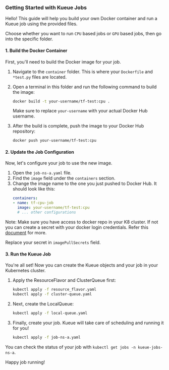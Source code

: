### Getting Started with Kueue Jobs

Hello\! This guide will help you build your own Docker container and run a Kueue job using the provided files.

Choose whether you want to run `CPU` based jobs or `GPU` based jobs, then go into the specific folder.

#### 1\. Build the Docker Container

First, you'll need to build the Docker image for your job.

1.  Navigate to the `container` folder. This is where your `Dockerfile` and `*test.py` files are located.

2.  Open a terminal in this folder and run the following command to build the image:

    ```sh
    docker build -t your-username/tf-test:cpu .
    ```

    Make sure to replace `your-username` with your actual Docker Hub username.

3.  After the build is complete, push the image to your Docker Hub repository:

    ```sh
    docker push your-username/tf-test:cpu
    ```

#### 2\. Update the Job Configuration

Now, let's configure your job to use the new image.

1.  Open the `job-ns-a.yaml` file.
2.  Find the `image` field under the `containers` section.
3.  Change the image name to the one you just pushed to Docker Hub. It should look like this:
    ```yaml
    containers:
    - name: tf-cpu-job
      image: your-username/tf-test:cpu
      # ... other configurations
    ```

Note: Make sure you have access to docker repo in your K8 cluster. If not you can create a secret with your docker login credentials. Refer this [document](https://kubernetes.io/docs/tasks/configure-pod-container/pull-image-private-registry/) for more.

Replace your secret in `imagePullSecrets` field.

#### 3\. Run the Kueue Job

You're all set\! Now you can create the Kueue objects and your job in your Kubernetes cluster.

1.  Apply the ResourceFlavor and ClusterQueue first:

    ```sh
    kubectl apply -f resource_flavor.yaml
    kubectl apply -f cluster-queue.yaml
    ```

2.  Next, create the LocalQueue:

    ```sh
    kubectl apply -f local-queue.yaml
    ```

3.  Finally, create your job. Kueue will take care of scheduling and running it for you\!

    ```sh
    kubectl apply -f job-ns-a.yaml
    ```

You can check the status of your job with `kubectl get jobs -n kueue-jobs-ns-a`.

Happy job running\!